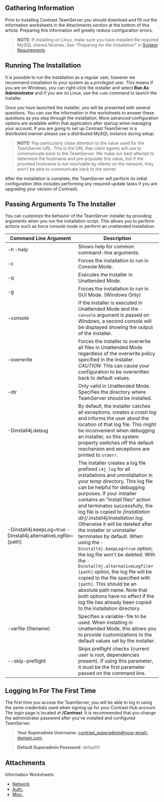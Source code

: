 <!--
title: "Installing TeamServer"
description: "Installation instructions for running the TeamServer installer."
tags: "EOP installation installer TeamServer Install4J Logging"
-->

## Gathering Information
Prior to installing Contrast TeamServer you should download and fill out the information worksheets in the Attachments section at the bottom of this article. Preparing this information will greatly reduce configuration errors.

> **NOTE:** If installing on Linux, make sure you have installed the required MySQL shared libraries. See "Preparing for the Installation" in [System Requirements](admin_tsinstall.html#system).

## Running The Installation
It is possible to run the installation as a regular user, however we recommend installation to your system as a *privileged* user.  This means if you are on Windows, you can right-click the installer and select **Run As Administrator** and if you are on Linux, use the ```sudo``` command to launch the installer.

Once you have launched the installer, you will be presented with several questions. You can use the information in the worksheets to answer these questions as you step through the installation.  More advanced configuration options are available within that application after startup when managing your account. If you are going to set up Contrast TeamServer in a distributed manner please use a distributed MySQL instance during setup. 

> **NOTE:** Pay particularly close attention to the value used for the TeamServer URL. This is the URL that client agents will use to communicate back to the TeamServer. We make our best attempt to determine the hostname and pre-populate this value, but if the provided hostname is not resolvable by clients on the network, they won't be able to communicate back to the server.

After the installation is complete, the TeamServer will perform its initial configuration (this includes performing any required update tasks if you are upgrading your version of Contrast).

## Passing Arguments To The Installer
You can customize the behavior of the TeamServer installer by providing arguments when you run the installation script. This allows you to perform actions such as force console mode or perform an unattended installation.

| Command Line Argument | Description |
|-----------------------|-------------|
| -h -help              | Shows help for common command-line arguments. |
| -c                    | Forces the installation to run in Console Mode. |
| -q                    | Executes the installer in Unattended Mode. |
| -g                    | Forces the installation to run in GUI Mode. (Windows Only) |
| -console              | If the installer is executed in Unattended Mode and the ```-console``` argument is passed on Windows, a second console will be displayed showing the output of the installer.|
| -overwrite            | Forces the installer to overwrite all files in Unattended Mode regardless of the overwrite policy specified in the installer. *CAUTION:* This can cause your configuration to be overwritten back to default values. |
| -dir                  | Only valid in Unattended Mode. Specifies the directory where TeamServer should be installed. |
| -Dinstall4j.debug     | By default, the installer catches all exceptions, creates a *crash log* and informs the user about the location of that log file. This might be inconvenient when debugging an installer, so this system property switches off the default mechanism and exceptions are printed to ```stderr```. |
| -Dinstall4j.keepLog=true -Dinstall4j.alternativeLogfile=[path] | The installer creates a log file prefixed ```i4j_log``` for all installations and uninstallation in your *temp* directory. This log file can be helpful for debugging purposes. If your installer contains an "Install files" action and terminates successfully, the log file is copied to *[installation dir]/.install4j/installation.log*. Otherwise it will be deleted after the installer or uninstaller terminates by default. When using the ```-Dinstall4j.keepLog=true``` option, the log file won't be deleted. With the ```-Dinstall4j.alternativeLogfile=[path]``` option, the log file will be copied to the file specified with ```[path]```. This should be an absolute path name. Note that both options have no effect if the log file has already been copied to the installation directory. |
| -varfile (filename)   | Specifies a variable-file to be used. When installing in Unattended Mode, this allows you to provide customizations to the default values set by the installer. |
| --skip-preflight      | Skips preflight checks (current user is root, dependencies present). If using this parameter, it must be the first parameter passed on the command line. |

## Logging In For The First Time
The first time you access the TeamServer, you will be able to log in using the same credentials used when signing up for your Contrast Hub account. The login page is located at ***/Contrast***. It is recommended that you change the administrator password after you've installed and configured TeamServer.

> **Your Superadmin Username:** contrast_superadmin@your-email-domain.com

> **Default Superadmin Password:** default1!

## Attachments

Information Worksheets:

* [Network](https://docs.contrastsecurity.com/assets/attachments/CONTRAST-WS-EOP-Network.pdf)
* [Auth.](https://docs.contrastsecurity.com/assets/attachments/CONTRAST-WS-EOP-Auth.pdf)
* [Misc.](https://docs.contrastsecurity.com/assets/attachments/CONTRAST-WS-EOP-Misc.pdf)
